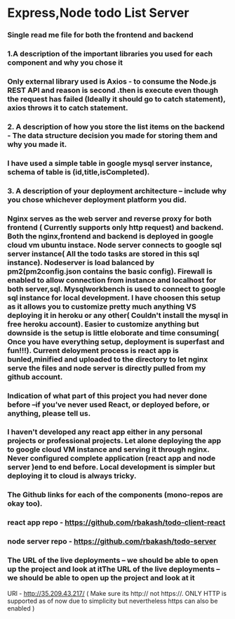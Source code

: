 # Express,Node todo List Server

### Single read me file for both the frontend and backend

### 1.A description of the important libraries you used for each component and why you chose it
### Only external library used is Axios - to consume the Node.js REST API and reason is second .then is execute even though the request has failed (Ideally it should go to catch statement), axios throws it to catch statement.

### 2. A description of how you store the list items on the backend - The data structure decision you made for storing them and why you made it.
### I have used a simple table in google mysql server instance, schema of table is (id,title,isCompleted).   

### 3. A description of your deployment architecture – include why you chose whichever deployment platform you did.
### Nginx serves as the web server and reverse proxy for both frontend ( Currently supports only http request) and backend. Both the nginx,frontend and backend is deployed in google cloud vm ubuntu instace. Node server connects to google sql server instance( All the todo tasks are stored in this sql instance). Nodeserver is load balanced by pm2(pm2config.json contains the basic config). Firewall is enabled to allow connection from instance and localhost for both server,sql. Mysqlworkbench is used to connect to google sql instance for local development. I have choosen this setup as it allows you to customize pretty much anything VS deploying it in heroku or any other( Couldn't install the mysql in free heroku account). Easier to customize anything but downside is the setup is little eloborate and time consuming( Once you have everything setup, deployment is superfast and fun!!!). Current deloyment process is react app is bunled,minified and uploaded to the directory to let nginx serve the files and node server is directly pulled from my github account.   

### Indication of what part of this project you had never done before –if you’ve never used React, or deployed before, or anything, please tell us.
### I haven't developed any react app either in any personal projects or professional projects. Let alone deploying the app to google cloud VM instance and serving it through nginx. Never configured complete application (react app and node server )end to end before. Local development is simpler but deploying it to cloud is always tricky. 

### The Github links for each of the components (mono-repos are okay too).
### react app repo - https://github.com/rbakash/todo-client-react
### node server repo - https://github.com/rbakash/todo-server

### The URL of the live deployments – we should be able to open up the project and look at itThe URL of the live deployments – we should be able to open up the project and look at it
URl - http://35.209.43.217/ ( Make sure its http:// not https://. ONLY HTTP is supported as of now due to simplicity but nevertheless https can also be enabled )
